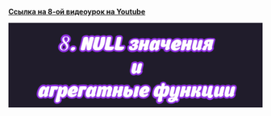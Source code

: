 [**Ссылка на 8-ой видеоурок на Youtube**](https://youtu.be/a8xDuYhWrBA)

![img](https://github.com/AnatoliiBalakiriev/sql_video_course_for_beginners/blob/main/SQL-101%20Modules/Module%201/Lesson%208/images/lesson%208.png)



